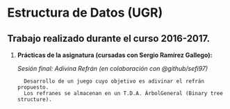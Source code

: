 # Estructura de Datos (UGR)
## Trabajo realizado durante el curso 2016-2017.

1. **Prácticas de la asignatura (cursadas con Sergio Ramírez Gallego):**
     
      *Sesión final: Adivina Refrán (en colaboración con @github/sefi97)*
      ```
        Desarrollo de un juego cuyo objetivo es adivinar el refrán propuesto.
        Los refranes se almacenan en un T.D.A. ÁrbolGeneral (Binary tree structure).
      ```
